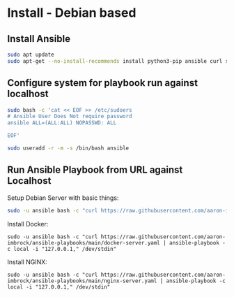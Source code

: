 # Install - Debian based

## Install Ansible

```bash
sudo apt update
sudo apt-get --no-install-recommends install python3-pip ansible curl sudo
```

## Configure system for playbook run against localhost

```bash
sudo bash -c 'cat << EOF >> /etc/sudoers
# Ansible User Does Not require password
ansible ALL=(ALL:ALL) NOPASSWD: ALL

EOF'
```

```bash
sudo useradd -r -m -s /bin/bash ansible
```

## Run Ansible Playbook from URL against Localhost

Setup Debian Server with basic things:
```bash
sudo -u ansible bash -c "curl https://raw.githubusercontent.com/aaron-imbrock/ansible-playbooks/main/debian-server-common.yaml | ansible-playbook -c local -i "127.0.0.1," /dev/stdin"
```
Install Docker:
```
sudo -u ansible bash -c "curl https://raw.githubusercontent.com/aaron-imbrock/ansible-playbooks/main/docker-server.yaml | ansible-playbook -c local -i "127.0.0.1," /dev/stdin"
```
Install NGINX:
```
sudo -u ansible bash -c "curl https://raw.githubusercontent.com/aaron-imbrock/ansible-playbooks/main/nginx-server.yaml | ansible-playbook -c local -i "127.0.0.1," /dev/stdin"
```
